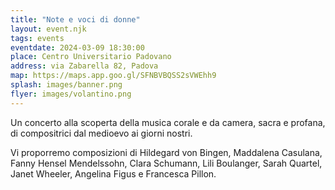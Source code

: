 ```yaml
---
title: "Note e voci di donne"
layout: event.njk
tags: events
eventdate: 2024-03-09 18:30:00
place: Centro Universitario Padovano
address: via Zabarella 82, Padova
map: https://maps.app.goo.gl/SFNBVBQSS2sVWEhh9
splash: images/banner.png
flyer: images/volantino.png
---
```


Un concerto alla scoperta della musica corale e da camera, sacra e profana,
di compositrici dal medioevo ai giorni nostri.

Vi proporremo composizioni di Hildegard von Bingen, Maddalena Casulana, Fanny
Hensel Mendelssohn, Clara Schumann, Lili Boulanger, Sarah Quartel, Janet
Wheeler, Angelina Figus e Francesca Pillon.

